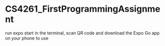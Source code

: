# CS4261_FirstProgrammingAssignment
run expo start in the terminal, scan QR code and download the Expo Go app on your phone to use 
